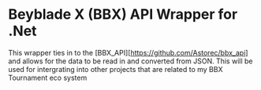 # Beyblade X (BBX) API Wrapper for .Net

This wrapper ties in to the [BBX_API][https://github.com/Astorec/bbx_api] and allows for the data to be read in and converted from JSON. This will be used for intergrating into other projects that are related to my BBX Tournament eco system
